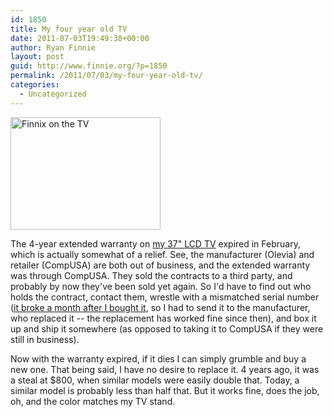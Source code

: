 ```yaml
---
id: 1850
title: My four year old TV
date: 2011-07-03T19:49:38+00:00
author: Ryan Finnie
layout: post
guid: http://www.finnie.org/?p=1850
permalink: /2011/07/03/my-four-year-old-tv/
categories:
  - Uncategorized
---
```

[<img src="http://farm3.static.flickr.com/2169/2375892865_47e5164379_m.jpg" width="240" height="180" alt="Finnix on the TV" />](http://www.flickr.com/photos/fo0bar/2375892865/ "Finnix on the TV by Ryan Finnie, on Flickr")

The 4-year extended warranty on [my 37" LCD TV](http://www.finnie.org/2007/02/19/consumer-thy-name-is-fo0bar/) expired in February, which is actually somewhat of a relief. See, the manufacturer (Olevia) and retailer (CompUSA) are both out of business, and the extended warranty was through CompUSA. They sold the contracts to a third party, and probably by now they've been sold yet again. So I'd have to find out who holds the contract, contact them, wrestle with a mismatched serial number ([it broke a month after I bought it](http://www.finnie.org/2007/04/18/i-cant-have-nice-things/), so I had to send it to the manufacturer, who replaced it -- the replacement has worked fine since then), and box it up and ship it somewhere (as opposed to taking it to CompUSA if they were still in business).

Now with the warranty expired, if it dies I can simply grumble and buy a new one. That being said, I have no desire to replace it. 4 years ago, it was a steal at $800, when similar models were easily double that. Today, a similar model is probably less than half that. But it works fine, does the job, oh, and the color matches my TV stand.
